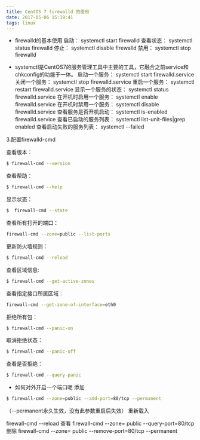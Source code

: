 ```yaml
---
title: CentOS 7 firewalld 的使用
date: 2017-05-06 15:19:41
tags: linux
---
```


* firewalld的基本使用
启动： 
systemctl start firewalld
查看状态： 
systemctl status firewalld 
停止： 
systemctl disable firewalld
禁用： 
systemctl stop firewalld
 
* systemctl是CentOS7的服务管理工具中主要的工具，它融合之前service和chkconfig的功能于一体。
启动一个服务：
systemctl start firewalld.service
关闭一个服务：
systemctl stop firewalld.service
重启一个服务：
systemctl restart firewalld.service
显示一个服务的状态：
systemctl status firewalld.service
在开机时启用一个服务：
systemctl enable firewalld.service
在开机时禁用一个服务：
systemctl disable firewalld.service
查看服务是否开机启动：
systemctl is-enabled firewalld.service
查看已启动的服务列表：
systemctl list-unit-files|grep enabled
查看启动失败的服务列表：
systemctl --failed

3.配置firewalld-cmd

查看版本： 
```bash
$ firewall-cmd --version
```
查看帮助： 
```bash
$ firewall-cmd --help
```
显示状态：
```bash
$  firewall-cmd --state
```
查看所有打开的端口： 
```bash
firewall-cmd --zone=public --list-ports
```
更新防火墙规则： 
```bash
$ firewall-cmd --reload
```
查看区域信息:  
```bash
$ firewall-cmd --get-active-zones
```
查看指定接口所属区域： 
```bash
firewall-cmd --get-zone-of-interface=eth0
```
拒绝所有包：

```bash
$ firewall-cmd --panic-on
```
取消拒绝状态：
```bash 
$ firewall-cmd --panic-off
```
查看是否拒绝： 
```bash
$ firewall-cmd --query-panic
```
* 如何对外开启一个端口呢
添加
```bash
$ firewall-cmd --zone=public --add-port=80/tcp --permanent    
```
（--permanent永久生效，没有此参数重启后失效）
重新载入

firewall-cmd --reload
查看
firewall-cmd --zone= public --query-port=80/tcp
删除
firewall-cmd --zone= public --remove-port=80/tcp --permanent
